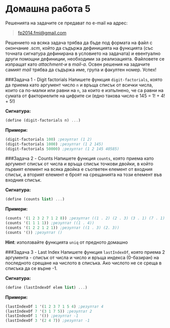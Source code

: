 Домашна работа 5
=========

Решенията на задачите се предават по e-mail на адрес:

>fp2014.fmi@gmail.com

Решението на всяка задача трябва да бъде под формата на файл с окончание *.scm*, който да съдържа дефиницията на функцията (със точната сигнатура дефинирана в условието на задачата) и евентуално други помощни дефиниции, необходими за реализацията. Файловете се изпращат като *attachment-и* в *mail-a*. Освен решения на задачите самият *mail* трябва да съдържа име, група и факултен номер. Успех!

###Задача 1 - Digit factorials
Напишете функция `digit-factorials`, която да приема като аргумент число `n` и връща списък от всички числа, които са по-малки или равни на `n`, за които е изпълнено, че са равни на сумата от факториелите на цифрите си (едно такова число е 145 = 1! + 4! + 5!)

**Сигнатура:**

```scm
(define (digit-factorials n) ...)
```

**Примери:**

```scm
(digit-factorials 100) ;резултат (1 2)
(digit-factorials 1000) ;резултат (1 2 145)
(digit-factorials 50000) ;резултат (1 2 145 40585)
```

###Задача 2 - Counts
Напишете функция `counts`, която приема като аргумент списък от числа и връща списък точкови двойки, в който първият елемент на всяка двойка е съответен елемент от входния списък, а вторият елемент е броят на срещанията на този елемент във входния списък.

**Сигнатура:**

```scheme
(define (counts list) ...)
```

**Примери:**

```scm
(counts '(1 2 3 2 7 1 2 8)) ;резултат ((1 . 2) (2 . 3) (3 . 1) (7 . 1) (8 . 1))
(counts '(1 1 1 1)) ;резултат ((1 . 4))
(counts '(1 2 2 1 2 1)) ;резултат ((1 . 3) (2. 3))
(counts '()) ;резултат ()
```

**Hint**: използвайте функцията `uniq` от предното домашно

###Задача 3 - Last Index
Напишете функция `lastIndexOf`, която приема 2 аргумента - списък от числа и число и връща индексa (0-базиран) на последното срещане на числото в списъка. Ако числото не се среща в списъка да се върне -1.

**Сигнатура:**

```scm
(define (lastIndexOf elem list) ...)
```

**Примери:**

```scm
(lastIndexOf 1 '(1 2 3 7 1 5 4) ;резултат 4
(lastIndexOf 7 '(3 1 7 5)) ;резултат 2
(lastIndexOf 1 '()) ;резултат -1
(lastIndexOf 3 '(2 4 7)) ;резултат -1
```
